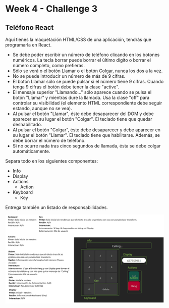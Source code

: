 # Week 4 - Challenge 3

## Teléfono React

Aquí tienes la maquetación HTML/CSS de una aplicación, tendrás que programarla en React.

- Se debe poder escribir un número de teléfono clicando en los botones numéricos. La tecla borrar puede borrar el último dígito o borrar el número completo, como prefieras.
- Sólo se verá o el botón Llamar o el botón Colgar, nunca los dos a la vez.
- No se puede introducir un número de más de 9 cifras.
- El botón Llamar sólo se puede pulsar si el número tiene 9 cifras. Cuando tenga 9 cifras el botón debe tener la clase "active".
- El mensaje superior "Llamando..." sólo aparece cuando se pulsa el botón "Llamar" y mientras dure la llamada. Usa la clase "off" para controlar su visibilidad (el elemento HTML correspondiente debe seguir estando, aunque no se vea).
- Al pulsar el botón "Llamar", éste debe desaparecer del DOM y debe aparecer en su lugar el botón "Colgar". El teclado tiene que quedar deshabilitado.
- Al pulsar el botón "Colgar", éste debe desaparecer y debe aparecer en su lugar el botón "Llamar". El teclado tiene que habilitarse. Además, se debe borrar el número de teléfono.
- Si no ocurre nada tras cinco segundos de llamada, ésta se debe colgar automáticamente.

Separa todo en los siguientes componentes:

- Info
- Display
- Actions
  - Action
- Keyboard
  - Key

Entrega también un listado de responsabilidades.

![This is an image](./readme.jpg.png)
